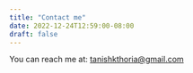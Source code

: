 ```yaml
---
title: "Contact me" 
date: 2022-12-24T12:59:00-08:00
draft: false
---
```


You can reach me at:
tanishkthoria@gmail.com


 

